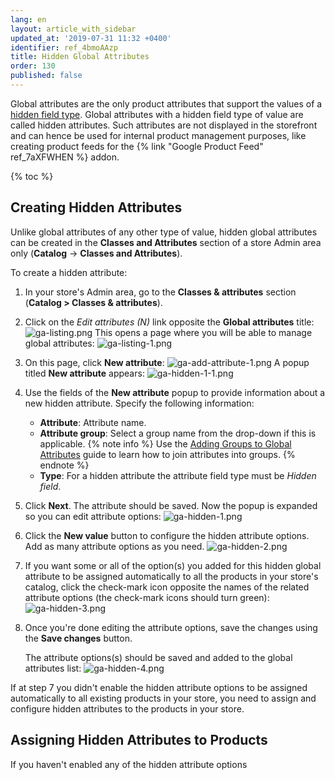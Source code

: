 ```yaml
---
lang: en
layout: article_with_sidebar
updated_at: '2019-07-31 11:32 +0400'
identifier: ref_4bmoAAzp
title: Hidden Global Attributes
order: 130
published: false
---
```

Global attributes are the only product attributes that support the values of a [hidden field type](https://kb.x-cart.com/product_classes_and_attributes/attributes/attribute_values/field_types.html#hidden-field "Hidden Global Attributes"). Global attributes with a hidden field type of value are called hidden attributes. Such attributes are not displayed in the storefront and can hence be used for internal product management purposes, like creating product feeds for the {% link "Google Product Feed" ref_7aXFWHEN %} addon. 

{% toc %}

## Creating Hidden Attributes

Unlike global attributes of any other type of value, hidden global attributes can be created in the **Classes and Attributes** section of a store Admin area only (**Catalog** -> **Classes and Attributes**). 

To create a hidden attribute:
1.  In your store's Admin area, go to the **Classes & attributes** section (**Catalog > Classes & attributes**).
2.  Click on the _Edit attributes (N)_ link opposite the **Global attributes** title:
    ![ga-listing.png]({{site.baseurl}}/attachments/ref_HzMkgc0q/ga-listing.png)
    This opens a page where you will be able to manage global attributes:
    ![ga-listing-1.png]({{site.baseurl}}/attachments/ref_HzMkgc0q/ga-listing-1.png)
3.  On this page, click **New attribute**:
    ![ga-add-attribute-1.png]({{site.baseurl}}/attachments/ref_4ARLM9v7/ga-add-attribute-1.png)
    A popup titled **New attribute** appears:
    ![ga-hidden-1-1.png]({{site.baseurl}}/attachments/ref_4bmoAAzp/ga-hidden-1-1.png)
4.  Use the fields of the **New attribute** popup to provide information about a new hidden attribute. Specify the following information:
    *   **Attribute**: Attribute name.
    *   **Attribute group**: Select a group name from the drop-down if this is applicable.
        {% note info %}
        Use the [Adding Groups to Global Attributes](https://kb.x-cart.com/product_classes_and_attributes/attributes/attribute_scope/global/classes_and_attributes.html#adding-groups-to-global-attributes "Hidden Global Attributes") guide to learn how to join attributes into groups.
        {% endnote %}
    *   **Type**: For a hidden attribute the attribute field type must be _Hidden field_.
5.  Click **Next**. The attribute should be saved. Now the popup is expanded so you can edit attribute options:
    ![ga-hidden-1.png]({{site.baseurl}}/attachments/ref_4bmoAAzp/ga-hidden-1.png)
6.  Click the **New value** button to configure the hidden attribute options. Add as many attribute options as you need.
    ![ga-hidden-2.png]({{site.baseurl}}/attachments/ref_4bmoAAzp/ga-hidden-2.png)
7.  If you want some or all of the option(s) you added for this hidden global attribute to be assigned automatically to all the products in your store's catalog, click the check-mark icon opposite the names of the related attribute options (the check-mark icons should turn green): 
    ![ga-hidden-3.png]({{site.baseurl}}/attachments/ref_4bmoAAzp/ga-hidden-3.png)
8.  Once you're done editing the attribute options, save the changes using the **Save changes** button.
    
    The attribute options(s) should be saved and added to the global attributes list:
    ![ga-hidden-4.png]({{site.baseurl}}/attachments/ref_4bmoAAzp/ga-hidden-4.png)

If at step 7 you didn't enable the hidden attribute options to be assigned automatically to all existing products in your store, you need to assign and configure hidden attributes to the products in your store.

## Assigning Hidden Attributes to Products

If you haven't enabled any of the hidden attribute options 

